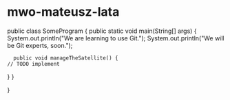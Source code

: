 # mwo-mateusz-lata

public class SomeProgram { 
    public static void main(String[] args) {
      System.out.println("We are learning to use Git."); 
	  System.out.println("We will be Git experts, soon.");
	  
	  public void manageTheSatellite() {
    // TODO implement
}
    }
	
}